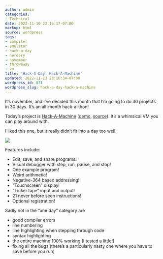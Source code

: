 ```yaml
---
author: admin
categories:
- Technical
date: 2022-11-10 22:16:17-07:00
markup: html
source: wordpress
tags:
- compiler
- emulator
- hack-a-day
- nerdery
- november
- throwaway
- vm
title: 'Hack-A-Day: Hack-A-Machine'
updated: 2022-11-13 23:16:34-07:00
wordpress_id: 871
wordpress_slug: hack-a-day-hack-a-machine
---
```

It’s november, and I’ve decided this month that I’m going to do 30 projects in 30 days. It’s an all-month hack-a-thon!

Today’s project is [Hack-A-Machine][1] ([demo][2], [source][3]). It’s a whimsical VM you can play around with.

I liked this one, but it really didn’t fit into a day too well.

[![](https://blog.za3k.com/wp-content/uploads/2022/11/screenshot-9.png)][4]

Features include:

-   Edit, save, and share programs!
-   Visual debugger with step, run, pause, and stop!
-   One example program!
-   Weird arithmetic!
-   Negative-364 based addressing!
-   “Touchscreen” display!
-   “Ticker tape” input and output!
-   21 never before seen instructions!
-   Optional registration!

Sadly not in the “one day” category are

-   good compiler errors
-   line numbering
-   line highlighting when stepping through code
-   syntax highlighting
-   the entire machine 100% working (I tested a little!)
-   fixing all the bugs (there’s a particularly nasty one where you have to save before you run)

[1]: https://tilde.za3k.com/hackaday/machine/
[2]: https://tilde.za3k.com/hackaday/machine/
[3]: https://github.com/za3k/day10_machine
[4]: https://tilde.za3k.com/hackaday/machine/

